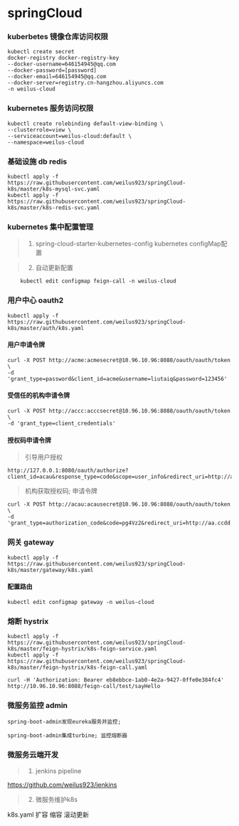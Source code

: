 # springCloud

### kuberbetes 镜像仓库访问权限
```
kubectl create secret
docker-registry docker-registry-key
--docker-username=646154945@qq.com
--docker-password=[password]
--docker-email=646154945@qq.com
--docker-server=registry.cn-hangzhou.aliyuncs.com
-n weilus-cloud
```
### kubernetes 服务访问权限
```
kubectl create rolebinding default-view-binding \
--clusterrole=view \
--serviceaccount=weilus-cloud:default \
--namespace=weilus-cloud
```

### 基础设施 db redis
```
kubectl apply -f https://raw.githubusercontent.com/weilus923/springCloud-k8s/master/k8s-mysql-svc.yaml
kubectl apply -f https://raw.githubusercontent.com/weilus923/springCloud-k8s/master/k8s-redis-svc.yaml
```

### kubernetes 集中配置管理
> 1. spring-cloud-starter-kubernetes-config
    kubernetes configMap配置

> 2. 自动更新配置

```
    kubectl edit configmap feign-call -n weilus-cloud
```

### 用户中心 oauth2
```
kubectl apply -f https://raw.githubusercontent.com/weilus923/springCloud-k8s/master/auth/k8s.yaml
```
#### 用户申请令牌
```
curl -X POST http://acme:acmesecret@10.96.10.96:8088/oauth/oauth/token \
-d 'grant_type=password&client_id=acme&username=liutaiq&password=123456'
```

#### 受信任的机构申请令牌
```
curl -X POST http://accc:acccsecret@10.96.10.96:8088/oauth/oauth/token \
-d 'grant_type=client_credentials'
```

#### 授权码申请令牌

> 引导用户授权
```
http://127.0.0.1:8080/oauth/authorize?client_id=acau&response_type=code&scope=user_info&redirect_uri=http://aa.ccdd
```

> 机构获取授权码; 申请令牌
```
curl -X POST http://acau:acausecret@10.96.10.96:8088/oauth/oauth/token \
-d 'grant_type=authorization_code&code=pg4Vz2&redirect_uri=http://aa.ccdd'
```

### 网关 gateway
```
kubectl apply -f https://raw.githubusercontent.com/weilus923/springCloud-k8s/master/gateway/k8s.yaml
```
#### 配置路由
```
kubectl edit configmap gateway -n weilus-cloud
```

### 熔断 hystrix
```
kubectl apply -f https://raw.githubusercontent.com/weilus923/springCloud-k8s/master/feign-hystrix/k8s-feign-service.yaml
kubectl apply -f https://raw.githubusercontent.com/weilus923/springCloud-k8s/master/feign-hystrix/k8s-feign-call.yaml

curl -H 'Authorization: Bearer eb8ebbce-1ab0-4e2a-9427-0ffe0e384fc4' http://10.96.10.96:8088/feign-call/test/sayHello
```



### 微服务监控 admin

    spring-boot-admin发现eureka服务并监控;

    spring-boot-admin集成turbine; 监控熔断器


### 微服务云端开发
> 1. jenkins pipeline

  https://github.com/weilus923/jenkins

> 2. 微服务维护k8s

  k8s.yaml 扩容 缩容 滚动更新